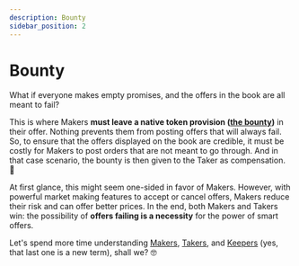 ```yaml
---
description: Bounty
sidebar_position: 2
---
```



# Bounty

What if everyone makes empty promises, and the offers in the book are all meant to fail?

This is where Makers **must leave a native token provision ([the bounty](/docs/developers/terms/bounty.md))** in their offer. Nothing prevents them from posting offers that will always fail. So, to ensure that the offers displayed on the book are credible, it must be costly for Makers to post orders that are not meant to go through. And in that case scenario, the bounty is then given to the Taker as compensation. 💎

At first glance, this might seem one-sided in favor of Makers. However, with powerful market making features to accept or cancel offers, Makers reduce their risk and can offer better prices.
In the end, both Makers and Takers win: the possibility of **offers failing is a necessity** for the power of smart offers.

Let's spend more time understanding [Makers](./makers-takers-keepers/makers.md), [Takers](./makers-takers-keepers/takers.md), and [Keepers](./makers-takers-keepers/keepers.md) (yes, that last one is a new term), shall we? 🤓